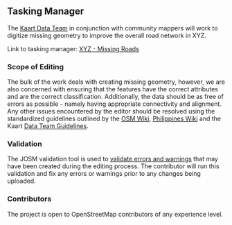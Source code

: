 ## Tasking Manager
The [Kaart Data Team](https://wiki.openstreetmap.org/wiki/Kaart#Kaart_Data_Team) in conjunction with community mappers will work to digitize missing geometry to improve the overall road network in XYZ.

Link to tasking manager: [ XYZ - Missing Roads](https://tasks.hotosm.org/project/)

### Scope of Editing
The bulk of the work deals with creating missing geometry, however, we are also concerned with ensuring that the features have the correct attributes and are the correct classification. Additionally, the data should be as free of errors as possible - namely having appropriate connectivity and alignment. Any other issues encountered by the editor should be resolved using the standardized guidelines outlined by the [OSM Wiki](http://wiki.openstreetmap.org/wiki/Highways "OSM"), [Philippines Wiki](http://wiki.openstreetmap.org/wiki/Philippines/Mapping_conventions "PH") and the Kaart [Data Team Guidelines](https://github.com/KaartGroup/Turkey/blob/master/KAART.md#data-team-guidelines
 "Guidelines").

### Validation
The JOSM validation tool is used to [validate errors and warnings](https://wiki.openstreetmap.org/wiki/JOSM/Validator#Validations "Validators") that may have been created during the editing process. The contributor will run this validation and fix any errors or warnings prior to any changes being uploaded.

### Contributors
The project is open to OpenStreetMap contributors of any experience level.

